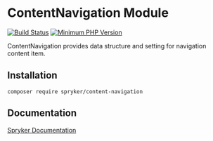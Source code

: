 # ContentNavigation Module
[![Build Status](https://travis-ci.org/spryker/content-navigation.svg)](https://travis-ci.org/spryker/content-navigation)
[![Minimum PHP Version](https://img.shields.io/badge/php-%3E%3D%207.2-8892BF.svg)](https://php.net/)

ContentNavigation provides data structure and setting for navigation content item.

## Installation

```
composer require spryker/content-navigation
```

## Documentation

[Spryker Documentation](https://academy.spryker.com/developing_with_spryker/module_guide/modules.html)
